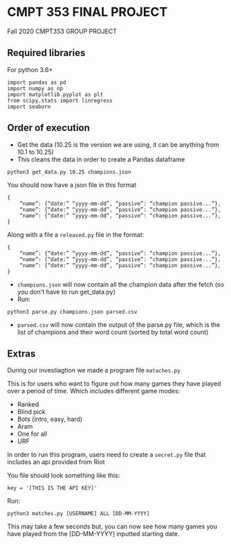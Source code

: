 # CMPT 353 FINAL PROJECT

Fall 2020 CMPT353 GROUP PROJECT

## Required libraries
For python 3.6+
```
import pandas as pd
import numpy as np
import matplotlib.pyplot as plt
from scipy.stats import linregress
import seaborn
```
## Order of execution

- Get the data (10.25 is the version we are using, it can be anything from 10.1 to 10.25)
- This cleans the data in order to create a Pandas dataframe


``` 
python3 get_data.py 10.25 champions.json
```
You should now have a json file in this format 
```
{
	“name”: {“date:” “yyyy-mm-dd”, “passive”: “champion passive...”},
	“name”: {“date:” “yyyy-mm-dd”, “passive”: “champion passive...”},
	“name”: {“date:” “yyyy-mm-dd”, “passive”: “champion passive...”},
}
```
Along with a file a `released.py` file in the format:
```
{
	“name”: {“date:” “yyyy-mm-dd”, “passive”: “champion passive...”},
	“name”: {“date:” “yyyy-mm-dd”, “passive”: “champion passive...”},
	“name”: {“date:” “yyyy-mm-dd”, “passive”: “champion passive...”},
}
```
- `champions.json` will now contain all the champion data after the fetch (so you don't have to run get_data.py)
- Run: 

 ```
 python3 parse.py champions.json parsed.csv
 ```
- `parsed.csv` will now contain the output of the parse.py file, which is the list of champions and their word count (sorted by total word count)
## Extras

During our investiagtion we made a program file `mataches.py`

This is for users who want to figure out how many games they have played over a period of time.
Which includes different game modes:
  - Ranked 
  - Blind pick 
  - Bots (intro, easy, hard)
  - Aram
  - One for all
  - URF

In order to run this program, users need to create a `secret.py` file that includes an api provided from Riot

You file should look something like this:

```
key = '[THIS IS THE API KEY]'
```
Run:
```
python3 matches.py [USERNAME] ALL [DD-MM-YYYY]
```
This may take a few seconds but, you can now see how many games you have played from the [DD-MM-YYYY] inputted  starting date.
